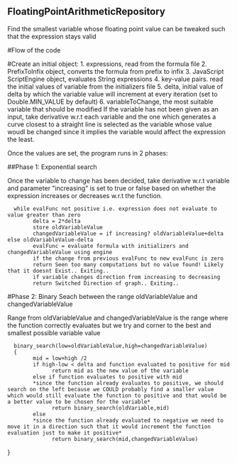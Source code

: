 ## FloatingPointArithmeticRepository
Find the smallest variable whose floating point value can be tweaked such that the expression stays valid 

#Flow of the code

#Create an initial object:
      1. expressions, read from the formula file
      2. PrefixToInfix object, converts the formula from prefix to infix
      3. JavaScript ScriptEngine object, evaluates String expressions
      4. key-value pairs. read the initial values of variable from the initializers file
      5. delta, initial value of delta by which the variable value will increment at every iteration (set to 
         Double.MIN_VALUE by default)
      6. variableToChange, the most suitable variable that should be modified
              If the variable has not been given as an input, take derivative w.r.t each variable and the one which                        generates a curve closest to a straight line is selected as the variable whose value woudl be changed since                  it implies the variable would affect the expression the least.

Once the values are set, the program runs in 2 phases:


##Phase 1: Exponential search

Once the variable to change has been decided, take derivative w.r.t variable and parameter "increasing" is set to true or false based on whether the expression increases or decreases w.r.t the function. 

      while evalFunc not positive i.e. expression does not evaluate to value greater than zero
            delta = 2*delta
            store oldVariableValue
            changedVariableValue = if increasing? oldVariableValue+delta else oldVariableValue-delta
            evalFunc = evaluate formula with initializers and changedVariableValue using engine
            if the change from previous evalFunc to new evalFunc is zero
            return Seen too many computations but no value found! Likely that it doesnt Exist.. Exiting..
            if variable changes direction from increasing to decreasing
            return Switched Direction of graph.. Exiting..
        

#Phase 2: Binary Seach between the range oldVariableValue and changedVariableValue 

Range from oldVariableValue and changedVariableValue is the range where the function correctly evaluates but we try and corner to the best and smallest possible variable value

      binary_search(low=oldVariableValue,high=changedVariableValue)
      { 
            mid = low+high /2
            if high-low < delta and function evaluated to positive for mid
                  return mid as the new value of the variable
            else if function evaluates to positive with mid
            *since the function already evaluates to positive, we should search on the left because we COULD probably find a smaller value which would still evaluate the function to positive and that would be a better value to be chosen for the variable*
                  return binary_search(oldVariable,mid)
            else 
            *since the function already evaluated to negative we need to move it in a direction such that it would increment the function evaluation just to make it positive*
                  return binary_search(mid,changedVariableValue)

}

